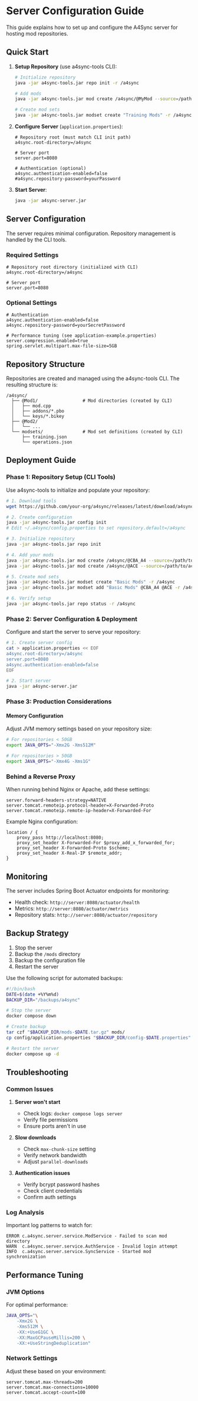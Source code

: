 # Server Configuration Guide

This guide explains how to set up and configure the A4Sync server for hosting mod repositories.

## Quick Start

1. **Setup Repository** (use a4sync-tools CLI):
   ```bash
   # Initialize repository
   java -jar a4sync-tools.jar repo init -r /a4sync
   
   # Add mods
   java -jar a4sync-tools.jar mod create /a4sync/@MyMod --source=/path/to/mod
   
   # Create mod sets
   java -jar a4sync-tools.jar modset create "Training Mods" -r /a4sync
   ```

2. **Configure Server** (`application.properties`):
   ```properties
   # Repository root (must match CLI init path)
   a4sync.root-directory=/a4sync
   
   # Server port
   server.port=8080
   
   # Authentication (optional)
   a4sync.authentication-enabled=false
   #a4sync.repository-password=yourPassword
   ```

3. **Start Server**:
   ```bash
   java -jar a4sync-server.jar
   ```

## Server Configuration

The server requires minimal configuration. Repository management is handled by the CLI tools.

### Required Settings
```properties
# Repository root directory (initialized with CLI)
a4sync.root-directory=/a4sync

# Server port
server.port=8080
```

### Optional Settings
```properties
# Authentication
a4sync.authentication-enabled=false
a4sync.repository-password=yourSecretPassword

# Performance tuning (see application-example.properties)
server.compression.enabled=true
spring.servlet.multipart.max-file-size=5GB
```

## Repository Structure

Repositories are created and managed using the a4sync-tools CLI. The resulting structure is:
```
/a4sync/
  ├── @Mod1/                 # Mod directories (created by CLI)
  │   ├── mod.cpp
  │   ├── addons/*.pbo
  │   └── keys/*.bikey
  ├── @Mod2/
  │   └── ...
  └── modsets/               # Mod set definitions (created by CLI)
      ├── training.json
      └── operations.json
```

## Deployment Guide

### Phase 1: Repository Setup (CLI Tools)

Use a4sync-tools to initialize and populate your repository:

```bash
# 1. Download tools
wget https://github.com/your-org/a4sync/releases/latest/download/a4sync-tools.jar

# 2. Create configuration
java -jar a4sync-tools.jar config init
# Edit ~/.a4sync/config.properties to set repository.default=/a4sync

# 3. Initialize repository
java -jar a4sync-tools.jar repo init

# 4. Add your mods
java -jar a4sync-tools.jar mod create /a4sync/@CBA_A4 --source=/path/to/cba
java -jar a4sync-tools.jar mod create /a4sync/@ACE --source=/path/to/ace

# 5. Create mod sets
java -jar a4sync-tools.jar modset create "Basic Mods" -r /a4sync
java -jar a4sync-tools.jar modset add "Basic Mods" @CBA_A4 @ACE -r /a4sync

# 6. Verify setup
java -jar a4sync-tools.jar repo status -r /a4sync
```

### Phase 2: Server Configuration & Deployment

Configure and start the server to serve your repository:

```bash
# 1. Create server config
cat > application.properties << EOF
a4sync.root-directory=/a4sync
server.port=8080
a4sync.authentication-enabled=false
EOF

# 2. Start server
java -jar a4sync-server.jar
```

### Phase 3: Production Considerations

#### Memory Configuration

Adjust JVM memory settings based on your repository size:
```bash
# For repositories < 50GB
export JAVA_OPTS="-Xmx2G -Xms512M"

# For repositories > 50GB
export JAVA_OPTS="-Xmx4G -Xms1G"
```

### Behind a Reverse Proxy

When running behind Nginx or Apache, add these settings:
```properties
server.forward-headers-strategy=NATIVE
server.tomcat.remoteip.protocol-header=X-Forwarded-Proto
server.tomcat.remoteip.remote-ip-header=X-Forwarded-For
```

Example Nginx configuration:
```nginx
location / {
    proxy_pass http://localhost:8080;
    proxy_set_header X-Forwarded-For $proxy_add_x_forwarded_for;
    proxy_set_header X-Forwarded-Proto $scheme;
    proxy_set_header X-Real-IP $remote_addr;
}
```

## Monitoring

The server includes Spring Boot Actuator endpoints for monitoring:

- Health check: `http://server:8080/actuator/health`
- Metrics: `http://server:8080/actuator/metrics`
- Repository stats: `http://server:8080/actuator/repository`

## Backup Strategy

1. Stop the server
2. Backup the `/mods` directory
3. Backup the configuration file
4. Restart the server

Use the following script for automated backups:
```bash
#!/bin/bash
DATE=$(date +%Y%m%d)
BACKUP_DIR="/backups/a4sync"

# Stop the server
docker compose down

# Create backup
tar czf "$BACKUP_DIR/mods-$DATE.tar.gz" mods/
cp config/application.properties "$BACKUP_DIR/config-$DATE.properties"

# Restart the server
docker compose up -d
```

## Troubleshooting

### Common Issues

1. **Server won't start**
   - Check logs: `docker compose logs server`
   - Verify file permissions
   - Ensure ports aren't in use

2. **Slow downloads**
   - Check `max-chunk-size` setting
   - Verify network bandwidth
   - Adjust `parallel-downloads`

3. **Authentication issues**
   - Verify bcrypt password hashes
   - Check client credentials
   - Confirm auth settings

### Log Analysis

Important log patterns to watch for:
```
ERROR c.a4sync.server.service.ModService - Failed to scan mod directory
WARN  c.a4sync.server.service.AuthService - Invalid login attempt
INFO  c.a4sync.server.service.SyncService - Started mod synchronization
```

## Performance Tuning

### JVM Options

For optimal performance:
```bash
JAVA_OPTS="\
    -Xmx2G \
    -Xms512M \
    -XX:+UseG1GC \
    -XX:MaxGCPauseMillis=200 \
    -XX:+UseStringDeduplication"
```

### Network Settings

Adjust these based on your environment:
```properties
server.tomcat.max-threads=200
server.tomcat.max-connections=10000
server.tomcat.accept-count=100
```